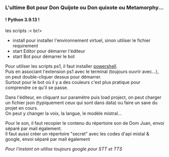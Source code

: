 <h3>L'ultime Bot pour Don Quijote ou Don quixote ou Metamorphy...</h3>
<h4>! Python 3.9.13 !</h4>

<p>les scripts :< br/>
  <ul>
    <li>install pour installer l'environnement virtuel, sinon utiliser le fichier requirement</li>
    <li>start Editor pour démarrer l'éditeur</li>
    <li>start Bot pour démarrer le bot</li>
  </ul>
</p>

<p>
  Pour utiliser les scripts ps1, il faut installer <a href='https://learn.microsoft.com/fr-fr/powershell/scripting/install/installing-  powershell-on-macos?view=powershell-7.4#installation-via-direct-download' target='_blank'>powershell</a>.<br/>
  Puis en associant l'extension ps1 avec le terminal (toujours ouvrir avec...), on peut double-cliquer dessus pour démarrer.<br/>
  Surtout pour le bot où il y a des couleurs c'est plus pratique pour comprendre ce qu'il se passe.
</p>
<p>
  Dans l'éditeur, en cliquant sur paramètre puis load project, on peut charger un fichier json (typiquement ceux qui sont dans data) ou faire un save du projet en cours.<br/>
  On peut y changer la voix, la langue, le modèle mistral...</p>
<p>
  Pour le son, il faut recopier le contenu du répertoire son de Dom Juan, envoi séparé par mail également.<br/>
  Il faut aussi créer un répertoire "secret" avec les codes d'api mistal & google, envoi séparé par mail également
</p>
<p>
  <i>Pour l'instant on utilise toujours google pour STT et TTS</i>
</p>
